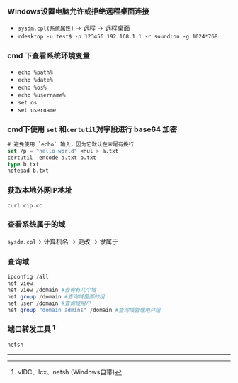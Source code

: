### Windows设置电脑允许或拒绝远程桌面连接

- `sysdm.cpl(系统属性)` → 远程 → 远程桌面
- `rdesktop -u test$ -p 123456 192.168.1.1 -r sound:on -g 1024*768`

### cmd 下查看系统环境变量

- `echo %path%`
- `echo %date%`
- `echo %os%`
- `echo %username%`
- `set os`
- `set username`

### cmd下使用 `set` 和`certutil`对字段进行 base64 加密

```commonlisp
# 避免使用 `echo` 输入，因为它默认在末尾有换行
set /p = "hello world" <nul > a.txt
certutil -encode a.txt b.txt
type b.txt
notepad b.txt
```

### 获取本地外网IP地址

`curl cip.cc`

### 查看系统属于的域

`sysdm.cpl`→ 计算机名 → 更改 → 隶属于

### 查询域

```powershell
ipconfig /all
net view
net view /domain #查询有几个域
net group /domain #查询域里面的组
net user /domain #查询域用户
net group "domain admins" /domain #查询域管理用户组
```

### 端口转发工具 [^1]

`netsh`



---

[^1]: vIDC、lcx、netsh (Windows自带)